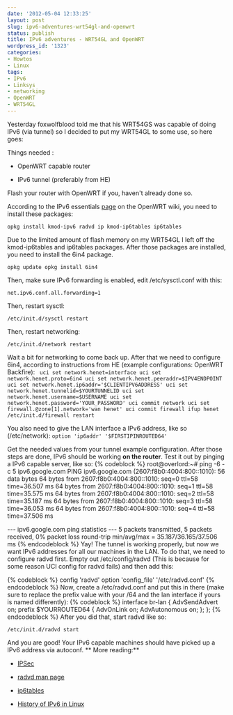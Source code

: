 ```yaml
---
date: '2012-05-04 12:33:25'
layout: post
slug: ipv6-adventures-wrt54gl-and-openwrt
status: publish
title: IPv6 adventures - WRT54GL and OpenWRT
wordpress_id: '1323'
categories:
- Howtos
- Linux
tags:
- IPv6
- Linksys
- networking
- OpenWRT
- WRT54GL
---
```


Yesterday foxwolfblood told me that his WRT54GS was capable of doing IPv6 (via tunnel) so I decided to put my WRT54GL to some use, so here goes:

Things needed :



	
  * OpenWRT capable router

	
  * IPv6 tunnel (preferably from HE)




Flash your router with OpenWRT if you, haven't already done so.

According to the IPv6 essentials [page](http://wiki.openwrt.org/doc/howto/ipv6.essentials) on the OpenWRT wiki, you need to install these packages:

`opkg install kmod-ipv6 radvd ip kmod-ip6tables ip6tables`

Due to the limited amount of flash memory on my WRT54GL I left off the kmod-ip6tables and ip6tables packages. After those packages are installed, you need to install the 6in4 package.

`opkg update
opkg install 6in4`

Then, make sure IPv6 forwarding is enabled, edit /etc/sysctl.conf with this:

`net.ipv6.conf.all.forwarding=1`

Then, restart sysctl:

`/etc/init.d/sysctl restart`

Then, restart networking:

`/etc/init.d/network restart`

Wait a bit for networking to come back up. After that we need to configure 6in4, according to instructions from HE (example configurations: OpenWRT Backfire):
`
uci set network.henet=interface
uci set network.henet.proto=6in4
uci set network.henet.peeraddr=$IPV4ENDPOINT
uci set network.henet.ip6addr='$CLIENTIPV6ADDRESS'
uci set network.henet.tunnelid=$YOURTUNNELID
uci set network.henet.username=$USERNAME
uci set network.henet.password='YOUR_PASSWORD'
uci commit network
uci set firewall.@zone[1].network='wan henet'
uci commit firewall
ifup henet
/etc/init.d/firewall restart`

You also need to give the LAN interface a IPv6 address, like so (/etc/network):
`option 'ip6addr' '$FIRSTIPINROUTED64'`

Get the needed values from your tunnel example configuration. After those steps are done, IPv6 should be working **on the router**. Test it out by pinging a IPv6 capable server, like so:
{% codeblock %}
root@overlord:~# ping -6 -c 5 ipv6.google.com
PING ipv6.google.com (2607:f8b0:4004:800::1010): 56 data bytes
64 bytes from 2607:f8b0:4004:800::1010: seq=0 ttl=58 time=36.507 ms
64 bytes from 2607:f8b0:4004:800::1010: seq=1 ttl=58 time=35.575 ms
64 bytes from 2607:f8b0:4004:800::1010: seq=2 ttl=58 time=35.187 ms
64 bytes from 2607:f8b0:4004:800::1010: seq=3 ttl=58 time=36.053 ms
64 bytes from 2607:f8b0:4004:800::1010: seq=4 ttl=58 time=37.506 ms

--- ipv6.google.com ping statistics ---
5 packets transmitted, 5 packets received, 0% packet loss
round-trip min/avg/max = 35.187/36.165/37.506 ms
{% endcodeblock %}
Yay! The tunnel is working properly, but now we want IPv6 addresses for all our machines in the LAN. To do that, we need to configure radvd first. Empty out /etc/config/radvd (This is because for some reason UCI config for radvd fails) and then add this:

{% codeblock %}
config 'radvd'
        option 'config_file' '/etc/radvd.conf'
{% endcodeblock %}
Now, create a /etc/radvd.conf and put this in there (make sure to replace the prefix value with your /64 and the lan interface if yours is named differently):
{% codeblock %}
interface br-lan
{
        AdvSendAdvert on;
        prefix $YOURROUTED64
        {
                AdvOnLink on;
                AdvAutonomous on;
        };
};
{% endcodeblock %}
After you did that, start radvd like so:

`/etc/init.d/radvd start`

And you are good! Your IPv6 capable machines should have picked up a IPv6 address via autoconf.
**
More reading:**

	
  * [IPSec](http://ipv6.com/articles/security/IPsec.htm)

	
  * [radvd man page](http://linux.die.net/man/5/radvd.conf)

        
  * [ip6tables](https://www.sixxs.net/wiki/IPv6_Firewalling)

        
  * [History of IPv6 in Linux](http://tldp.org/HOWTO/Linux+IPv6-HOWTO/basic-history-ipv6-linux.html)


